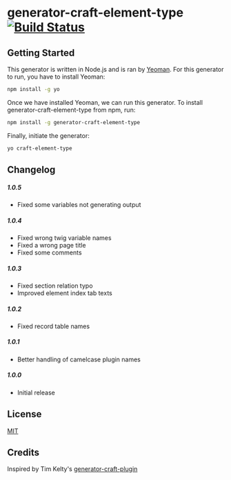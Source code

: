# generator-craft-element-type [![Build Status](https://secure.travis-ci.org/boboldehampsink/generator-craft-element-type.png?branch=master)](https://travis-ci.org/boboldehampsink/generator-craft-element-type)

## Getting Started

This generator is written in Node.js and is ran by [Yeoman](http://yeoman.io). For this generator to run, you have to install Yeoman:

```bash
npm install -g yo
```

Once we have installed Yeoman, we can run this generator. To install generator-craft-element-type from npm, run:

```bash
npm install -g generator-craft-element-type
```

Finally, initiate the generator:

```bash
yo craft-element-type
```

## Changelog
##### 1.0.5
- Fixed some variables not generating output

##### 1.0.4
- Fixed wrong twig variable names
- Fixed a wrong page title
- Fixed some comments

##### 1.0.3
- Fixed section relation typo
- Improved element index tab texts

##### 1.0.2
- Fixed record table names

##### 1.0.1
- Better handling of camelcase plugin names

##### 1.0.0
- Initial release

## License
[MIT](LICENSE)

## Credits
Inspired by Tim Kelty's [generator-craft-plugin](https://github.com/timkelty/generator-craft-plugin)
